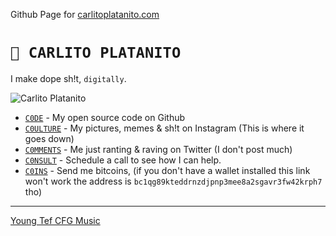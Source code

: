 Github Page for [carlitoplatanito.com](https://carlitoplatantio.com)

# `🚧 CARLITO PLATANITO`

I make dope sh!t, `digitally`.

![Carlito Platanito](https://avatars.githubusercontent.com/u/137208)

- [`C0DE`](https://github.com/carlitoplatanito) - My open source code on Github
- [`C0ULTURE`](https://instagram.com/carlitoplatanito) - My pictures, memes & sh!t on Instagram (This is where it goes down)
- [`C0MMENTS`](https://twitter.com/carl0splatan0s) - Me just ranting & raving on Twitter (I don't post much)
- [`C0NSULT`](https://calendar.google.com/calendar/u/0/appointments/schedules/AcZssZ2KFNBD4goxVFkJp_SSzSBBXgD7w5CnT1r51lJw1xM0JSG4m3JbeSsHgUTenqxxlmBXtpX0fyPV) - Schedule a call to see how I can help.
- [`C0INS`](bitcoin:bc1qg89kteddrnzdjpnp3mee8a2sgavr3fw42krph7) - Send me bitcoins, (if you don't have a wallet installed this link won't work the address is `bc1qg89kteddrnzdjpnp3mee8a2sgavr3fw42krph7` tho)

---

[Young Tef CFG Music](https://soundcloud.com/carlito-platanito)
